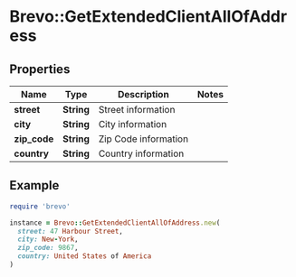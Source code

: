 # Brevo::GetExtendedClientAllOfAddress

## Properties

| Name | Type | Description | Notes |
| ---- | ---- | ----------- | ----- |
| **street** | **String** | Street information |  |
| **city** | **String** | City information |  |
| **zip_code** | **String** | Zip Code information |  |
| **country** | **String** | Country information |  |

## Example

```ruby
require 'brevo'

instance = Brevo::GetExtendedClientAllOfAddress.new(
  street: 47 Harbour Street,
  city: New-York,
  zip_code: 9867,
  country: United States of America
)
```

